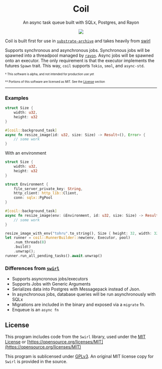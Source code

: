 <div align="center">

# Coil
An async task queue built with SQLx, Postgres, and Rayon

![](https://github.com/insipx/coil/workflows/Unit%20and%20Integration%20Tests/badge.svg)

</div>

Coil is built first for use in [`substrate-archive`](https://github.com/paritytech/substrate-archive) and takes heavily from [swirl](https://github.com/sgrif/swirl)

Supports synchronous and asynchronous jobs. Synchronous jobs will be spawned into a threadpool managed by [`rayon`](https://github.com/rayon-rs/rayon). Async jobs will be spawned onto an executor. The only requirement is that the executor implements the futures `Spawn` trait. This way, `coil` supports `Tokio`, `smol`, and `async-std`.

<sub><sup>† This software is alpha, and not intended for production use yet

<sub><sup>†† Portions of this software are licensed as MIT. See the [License](#license) section

---

### Examples

```rust
struct Size {
	width: u32,
	height: u32
}

#[coil::background_task]
async fn resize_image(id: u32, size: Size) -> Result<(), Error> {
	// some work
}
```

With an environment
```rust
struct Size {
	width: u32,
	height: u32
}

struct Environment {
    file_server_private_key: String,
    http_client: http_lib::Client,
    conn: sqlx::PgPool
}

#[coil::background_task]
async fn resize_image(env: &Environment, id: u32, size: Size) -> Result<(), Error> {
	// some work
}
```

```rust
resize_image_with_env("tohru".to_string(), Size { height: 32, width: 32 }).enqueue(&pool).await;
let runner = coil::RunnerBuilder::new(env, Executor, pool)
    .num_threads(8)
    .build()
    .unwrap();
runner.run_all_pending_tasks().await.unwrap()
```

### Differences from [`swirl`](https://github.com/sgrif/swirl)
- Supports asyncronous jobs/executors
- Supports Jobs with Generic Arguments
- Serializes data into Postgres with Messagepack instead of Json. 
- In asynchronous jobs, database queries will be run asynchronously with SQLx
- Migrations are included in the binary and exposed via a `migrate` fn. 
- Enqueue is an `async fn`

## License
This program includes code from the `Swirl` library, used under the [MIT License](https://github.com/sgrif/swirl/blob/master/LICENSE-MIT) or [https://opensource.org/licenses/MIT](https://opensource.org/licenses/MIT)

This program is sublicensed under [GPLv3](https://github.com/insipx/coil/blob/master/LICENSE). An original MIT license copy for `Swirl` is provided in the source.


